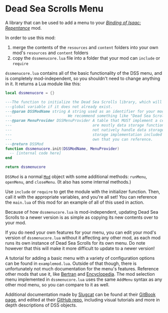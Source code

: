 # Dead Sea Scrolls Menu

A library that can be used to add a menu to your _[Binding of Isaac: Repentance](https://store.steampowered.com/app/1426300/The_Binding_of_Isaac_Repentance/)_ mod.

In order to use this mod:

1. merge the contents of the `resources` and `content` folders into your own mod's `resources` and `content` folders
2. copy the `dssmenucore.lua` file into a folder that your mod can `include` or `require`

`dssmenucore.lua` contains all of the basic functionality of the DSS menu, and is completely mod-independent, so you shouldn't need to change anything in it. It returns a Lua module like this:

```lua
local dssmenucore = {}

---The function to initialize the Dead Sea Scrolls library, which will create a `DeadSeaScrollsMenu`
---global variable if it does not already exist.
---@param DSSModName string A string used as an identifier for your mod's menu. It should be unique.
---                         We recommend something like "Dead Sea Scrolls (Mod Name)".
---@param MenuProvider DSSMenuProvider A table that MUST implement a certain set of functions. These
---                                    are mostly data storage functions, as Dead Sea Scrolls does
---                                    not natively handle data storage. This mod has a simple data
---                                    storage implementation included that allows it to work on its
---                                    own that you can reference.
---@return DSSMod
function dssmenucore.init(DSSModName, MenuProvider)
  -- [internal code here]
end

return dssmenucore
```

`DSSMod` is a normal [`Mod`](https://wofsauge.github.io/IsaacDocs/rep/ModReference.html) object with some additional methods: `runMenu`, `openMenu`, and `closeMenu`. (It also has some internal methods.)

Use `include` or `require` to get the module with the initializer function. Then, call it with the appropriate variables, and you're all set! You can reference the `main.lua` of this mod for an example of all of this used in action.

Because of how `dssmenucore.lua` is mod-independent, updating Dead Sea Scrolls to a newer version is as simple as copying its new contents over to your mod.

If you do need your own features for your menu, you can edit your mod's version of `dssmenucore.lua` without it affecting any other mod, as each mod runs its own instance of Dead Sea Scrolls for its own menu. Do note however that this will make it more difficult to update to a newer version!

A tutorial for adding a basic menu with a variety of configuration options can be found in `examplemod.lua`. Outside of that though, there is unfortunately not much documentation for the menu's features. Reference other mods that use it, like [Bertran](https://steamcommunity.com/sharedfiles/filedetails/?id=2297456697) and [Encyclopedia](https://steamcommunity.com/sharedfiles/filedetails/?id=2376005362). The mod selection menu implemented in `dssmenucore.lua` uses the same `AddMenu` syntax as any other mod menu, so you can compare to it as well.

Additional documentation made by [Slugcat](https://lookup.guru/334148476218769408) can be found at their [GitBook page](https://maya-bee.gitbook.io/dead-sea-scrolls/), and edited at their [GitHub repo](https://github.com/maya-bee/dss-docs), including visual tutorials and more in depth descriptions of DSS objects.
